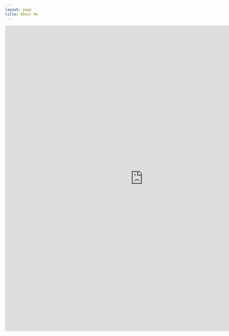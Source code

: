 ```yaml
---
layout: page
title: About Me
---
```




<embed src="https://trailblazed.github.io/Sarada_Tadepalli.pdf" width="900px" height="1000px"/>
